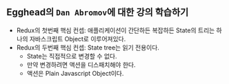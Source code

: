 ## Egghead의 `Dan Abromov`에 대한 강의 학습하기
- Redux의 첫번째 핵심 컨셉: 애플리케이션이 간단하든 복잡하든 State의 트리는 하나의 자바스크립트 Object로 이루어져있다.
- Redux의 두번째 핵심 컨셉: State tree는 읽기 전용이다.
    - State는 직접적으로 변경할 수 없다.
    - 만약 변경하려면 액션을 디스패치해야 한다.
    - 액션은 Plain Javascript Object이다.
